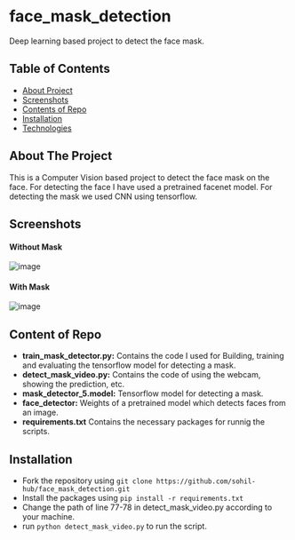 # face_mask_detection

Deep learning based project to detect the face mask.

## Table of Contents

* [About Project](#about-the-project)
* [Screenshots](#screenshots)
* [Contents of Repo](#contents-of-repo)
* [Installation](#installation)
* [Technologies](#technologies)

## About The Project
This is a Computer Vision based project to detect the face mask on the face. For detecting the face I have used a pretrained facenet model.
For detecting the mask we used CNN using tensorflow.


## Screenshots
#### Without Mask
![image](https://user-images.githubusercontent.com/79828293/140976241-3a5d0b0b-fb20-494d-a829-c5a670818c81.png)
#### With Mask
![image](https://user-images.githubusercontent.com/79828293/140976349-1b2da91c-1daf-44f0-bf94-0783a532caca.png)



## Content of Repo

* **train_mask_detector.py:** Contains the code I used for Building, training and evaluating the tensorflow model for detecting a mask.
* **detect_mask_video.py:** Contains the code of using the webcam, showing the prediction, etc.
* **mask_detector_5.model:** Tensorflow model for detecting a mask.
* **face_detector:** Weights of a pretrained model which detects faces from an image.
* **requirements.txt** Contains the necessary packages for runnig the scripts.

## Installation
* Fork the repository using `git clone https://github.com/sohil-hub/face_mask_detection.git`
* Install the packages using `pip install -r requirements.txt `
* Change the path of line 77-78 in detect_mask_video.py according to your machine.
* run `python detect_mask_video.py` to run the script.

